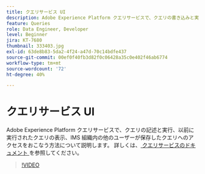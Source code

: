 ```yaml
---
title: クエリサービス UI
description: Adobe Experience Platform クエリサービスで、クエリの書き込みと実行、以前に実行されたクエリの表示、IMS 組織内の他のユーザーが保存したクエリへのアクセスをおこなう方法について説明します。
feature: Queries
role: Data Engineer, Developer
level: Beginner
jira: KT-7680
thumbnail: 333403.jpg
exl-id: 63de8b83-5da2-4f24-a47d-70c14bdfe437
source-git-commit: 00ef0f40fb3d82f0c06428a35c0e402f46ab6774
workflow-type: tm+mt
source-wordcount: '72'
ht-degree: 40%

---
```


# クエリサービス UI

Adobe Experience Platform クエリサービスで、クエリの記述と実行、以前に実行されたクエリの表示、IMS 組織内の他のユーザーが保存したクエリへのアクセスをおこなう方法について説明します。 詳しくは、[ クエリサービスのドキュメント ](https://experienceleague.adobe.com/docs/experience-platform/query/home.html?lang=ja) を参照してください。

>[!VIDEO](https://video.tv.adobe.com/v/333403?learn=on)
